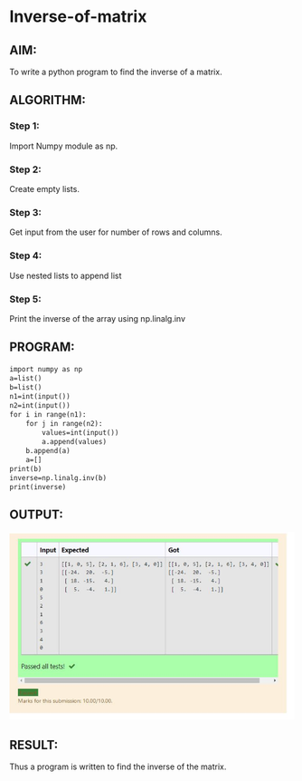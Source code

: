 # Inverse-of-matrix

## AIM: 
To write a python program to find the inverse of a matrix.

## ALGORITHM:
### Step 1:
Import Numpy module as np.
### Step 2:
Create empty lists.
### Step 3:
Get input from the user for number of rows and columns.
### Step 4:
Use nested lists to append list
### Step 5:
Print the inverse of the array using np.linalg.inv

## PROGRAM:
```
import numpy as np 
a=list()
b=list()
n1=int(input())
n2=int(input())
for i in range(n1):
    for j in range(n2):
        values=int(input())
        a.append(values)
    b.append(a)
    a=[]
print(b) 
inverse=np.linalg.inv(b)
print(inverse)
```
## OUTPUT:
![Output](1.JPG)
## RESULT:
Thus a program is written to find the inverse of the matrix.